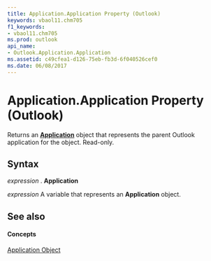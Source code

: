```yaml
---
title: Application.Application Property (Outlook)
keywords: vbaol11.chm705
f1_keywords:
- vbaol11.chm705
ms.prod: outlook
api_name:
- Outlook.Application.Application
ms.assetid: c49cfea1-d126-75eb-fb3d-6f040526cef0
ms.date: 06/08/2017
---
```



# Application.Application Property (Outlook)

Returns an **[Application](application-object-outlook.md)** object that represents the parent Outlook application for the object. Read-only.


## Syntax

 _expression_ . **Application**

 _expression_ A variable that represents an **Application** object.


## See also


#### Concepts


[Application Object](application-object-outlook.md)

